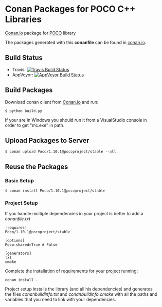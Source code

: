 Conan Packages for POCO C++ Libraries
=====================================

[Conan.io](https://conan.io) package for [POCO](http://pocoproject.org/) library

The packages generated with this **conanfile** can be found in [conan.io](https://conan.io/source/Poco/1.10.1/pocoproject/stable).

## Build Status

- Travis: [![Travis Build Status](https://travis-ci.org/pocoproject/conan-poco.svg?branch=master)](https://travis-ci.org/pocoproject/conan-poco)
- AppVeyor: [![AppVeyor Build Status](https://ci.appveyor.com/api/projects/status/swn6l4rxpsgn8arg?svg=true)](https://ci.appveyor.com/project/obiltschnig/conan-poco)


## Build Packages

Download conan client from [Conan.io](https://conan.io) and run:

    $ python build.py

If your are in Windows you should run it from a VisualStudio console in order to get "mc.exe" in path.

## Upload Packages to Server

    $ conan upload Poco/1.10.1@pocoproject/stable --all

## Reuse the Packages

### Basic Setup

    $ conan install Poco/1.10.1@pocoproject/stable

### Project Setup

If you handle multiple dependencies in your project is better to add a *conanfile.txt*

    [requires]
    Poco/1.10.1@pocoproject/stable

    [options]
    Poco:shared=True # False

    [generators]
    txt
    cmake

Complete the installation of requirements for your project running:

    conan install .

Project setup installs the library (and all his dependencies) and generates the files *conanbuildinfo.txt* and *conanbuildinfo.cmake* with all the paths and variables that you need to link with your dependencies.

